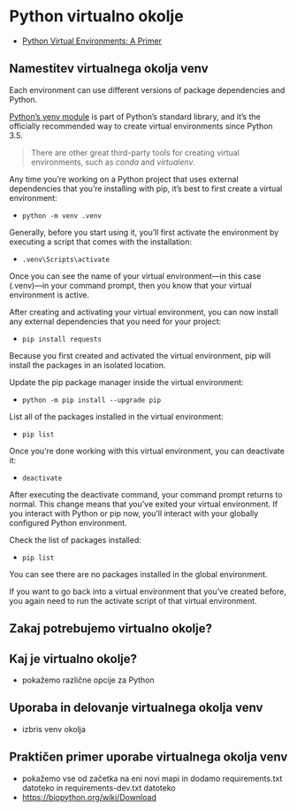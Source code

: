 # Python virtualno okolje

- [Python Virtual Environments: A Primer](https://realpython.com/python-virtual-environments-a-primer/)

## Namestitev virtualnega okolja venv
Each environment can use different versions of package dependencies and Python.

[Python’s venv module](https://docs.python.org/3/library/venv.html) is part of Python’s standard library, and it’s the officially recommended way to create virtual environments since Python 3.5.

>  There are other great third-party tools for creating virtual environments, such as *conda* and *virtualenv*.

Any time you’re working on a Python project that uses external dependencies that you’re installing with pip, it’s best to first create a virtual environment:
- `python -m venv .venv`

Generally, before you start using it, you’ll first activate the environment by executing a script that comes with the installation:
- `.venv\Scripts\activate`

Once you can see the name of your virtual environment—in this case (.venv)—in your command prompt, then you know that your virtual environment is active.

After creating and activating your virtual environment, you can now install any external dependencies that you need for your project:
- `pip install requests`

Because you first created and activated the virtual environment, pip will install the packages in an isolated location.

Update the pip package manager inside the virtual environment:
- `python -m pip install --upgrade pip`

List all of the packages installed in the virtual environment:
- `pip list`

Once you’re done working with this virtual environment, you can deactivate it:
- `deactivate`

After executing the deactivate command, your command prompt returns to normal. This change means that you’ve exited your virtual environment. If you interact with Python or pip now, you’ll interact with your globally configured Python environment.

Check the list of packages installed:
- `pip list`

You can see there are no packages installed in the global environment.

If you want to go back into a virtual environment that you’ve created before, you again need to run the activate script of that virtual environment.

## Zakaj potrebujemo virtualno okolje?



## Kaj je virtualno okolje?
- pokažemo različne opcije za Python



## Uporaba in delovanje virtualnega okolja venv

- izbris venv okolja

## Praktičen primer uporabe virtualnega okolja venv
- pokažemo vse od začetka na eni novi mapi in dodamo requirements.txt datoteko in requirements-dev.txt datoteko
- https://biopython.org/wiki/Download